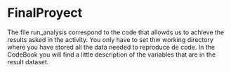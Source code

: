 # FinalProyect
The file run_analysis correspond to the code that allowds us to achieve the results asked in the activity.
You only have to set thw working directory where you have stored all the data needed to reproduce de code.
In the CodeBook you will find a little description of the variables that are in the result dataset.
 
